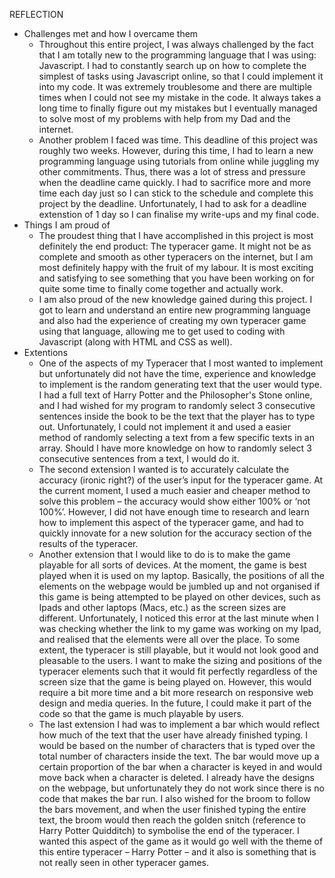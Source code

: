 REFLECTION
- Challenges met and how I overcame them
  - Throughout this entire project, I was always challenged by the fact that I am totally new to the programming language that I was using: Javascript. I had to constantly search up on how to complete the simplest of tasks using Javascript online, so that I could implement it into my code. It was extremely troublesome and there are multiple times when I could not see my mistake in the code. It always takes a long time to finally figure out my mistakes but I eventually managed to solve most of my problems with help from my Dad and the internet. 
  - Another problem I faced was time. This deadline of this project was roughly two weeks. However, during this time, I had to learn a new programming language using tutorials from online while juggling my other commitments. Thus, there was a lot of stress and pressure when the deadline came quickly. I had to sacrifice more and more time each day just so I can stick to the schedule and complete this project by the deadline. Unfortunately, I had to ask for a deadline extenstion of 1 day so I can finalise my write-ups and my final code. 
- Things I am proud of
  - The proudest thing that I have accomplished in this project is most definitely the end product: The typeracer game. It might not be as complete and smooth as other typeracers on the internet, but I am most definitely happy with the fruit of my labour. It is most exciting and satisfying to see something that you have been working on for quite some time to finally come together and actually work. 
  - I am also proud of the new knowledge gained during this project. I got to learn and understand an entire new programming language and also had the experience of creating my own typeracer game using that language, allowing me to get used to coding with Javascript (along with HTML and CSS as well).
- Extentions 
  - One of the aspects of my Typeracer that I most wanted to implement but unfortunately did not have the time, experience and knowledge to implement is the random generating text that the user would type. I had a full text of Harry Potter and the Philosopher's Stone online, and I had wished for my program to randomly select 3 consecutive sentences inside the book to be the text that the player has to type out. Unfortunately, I could not implement it and used a easier method of randomly selecting a text from a few specific texts in an array. Should I have more knowledge on how to randomly select 3 consecutive sentences from a text, I would do it.
  - The second extension I wanted is to accurately calculate the accuracy (ironic right?) of the user’s input for the typeracer game. At the current moment, I used a much easier and cheaper method to solve this problem – the accuracy would show either 100% or ‘not 100%’. However, I did not have enough time to research and learn how to implement this aspect of the typeracer game, and had to quickly innovate for a new solution for the accuracy section of the results of the typeracer.
  - Another extension that I would like to do is to make the game playable for all sorts of devices. At the moment, the game is best played when it is used on my laptop. Basically, the positions of all the elements on the webpage would be jumbled up and not organised if this game is being attempted to be played on other devices, such as Ipads and other laptops (Macs, etc.) as the screen sizes are different. Unfortunately, I noticed this error at the last minute when I was checking whether the link to my game was working on my Ipad, and realised that the elements were all over the place. To some extent, the typeracer is still playable, but it would not look good and pleasable to the users. I want to make the sizing and positions of the typeracer elements such that it would fit perfectly regardless of the screen size that the game is being played on. However, this would require a bit more time and a bit more research on responsive web design and media queries. In the future, I could make it part of the code so that the game is much playable by users. 
  - The last extension I had was to implement a bar which would reflect how much of the text that the user have already finished typing. I would be based on the number of characters that is typed over the total number of characters inside the text. The bar would move up a certain proportion of the bar when a character is keyed in and would move back when a character is deleted. I already have the designs on the webpage, but unfortunately they do not work since there is no code that makes the bar run. I also wished for the broom to follow the bars movement, and when the user finished typing the entire text, the broom would then reach the golden snitch (reference to Harry Potter Quidditch) to symbolise the end of the typeracer. I wanted this aspect of the game as it would go well with the theme of this entire typeracer – Harry Potter – and it also is something that is not really seen in other typeracer games. 
